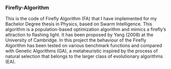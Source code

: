 ### Firefly-Algorithm
This is the code of Firefly Algorithm (FA) that I have implemented for my Bachelor Degree thesis in Physics, based on Swarm Intelligence.
This algorithm is a population-based optimization algorithm and mimics a firefly’s attraction to flashing light. It has been proposed by Yang (2008) at the University of Cambridge.
In this project the behaviour of the Firefly Algorithm has been tested on various benchmark functions and compared with Genetic Algorithms (GA), a metaheuristic inspired by the process of natural selection that belongs to the larger class of evolutionary algorithms (EA).
